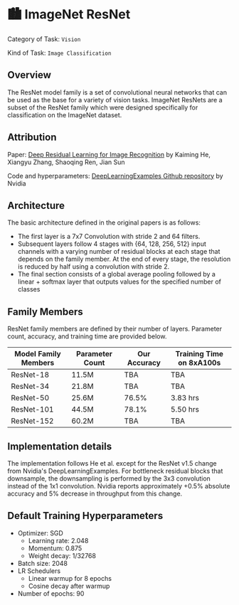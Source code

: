 # 🏙️ ImageNet ResNet

Category of Task: `Vision`

Kind of Task: `Image Classification`

## Overview

The ResNet model family is a set of convolutional neural networks that can be used as the base for a variety of vision tasks. ImageNet ResNets are a subset of the ResNet family which were designed specifically for classification on the ImageNet dataset.

## Attribution

Paper: [Deep Residual Learning for Image Recognition](https://arxiv.org/abs/1512.03385) by Kaiming He, Xiangyu Zhang, Shaoqing Ren, Jian Sun

Code and hyperparameters: [DeepLearningExamples Github repository](https://github.com/NVIDIA/DeepLearningExamples/tree/master/PyTorch/Classification/ConvNets/resnet50v1.5) by Nvidia

## Architecture

The basic architecture defined in the original papers is as follows:

- The first layer is a 7x7 Convolution with stride 2 and 64 filters.
- Subsequent layers follow 4 stages with {64, 128, 256, 512} input channels with a varying number of residual blocks at each stage that depends on the family member. At the end of every stage, the resolution is reduced by half using a convolution with stride 2.
- The final section consists of a global average pooling followed by a linear + softmax layer that outputs values for the specified number of classes

## Family Members

ResNet family members are defined by their number of layers. Parameter count, accuracy, and training time are provided below.

| Model Family Members | Parameter Count | Our Accuracy | Training Time on 8xA100s |
|----------------------|-----------------|--------------|--------------------------|
| ResNet-18            | 11.5M           | TBA          | TBA                      |
| ResNet-34            | 21.8M           | TBA          | TBA                      |
| ResNet-50            | 25.6M           | 76.5%        | 3.83 hrs                 |
| ResNet-101           | 44.5M           | 78.1%        | 5.50 hrs                 |
| ResNet-152           | 60.2M           | TBA          | TBA                      |

## Implementation details

The implementation follows He et al. except for the ResNet v1.5 change from Nvidia's DeepLearningExamples. For bottleneck residual blocks that downsample, the downsampling is performed by the 3x3 convolution instead of the 1x1 convolution. Nvidia reports approximately +0.5% absolute accuracy and 5% decrease in throughput from this change.

## Default Training Hyperparameters

- Optimizer: SGD
    - Learning rate: 2.048
    - Momentum: 0.875
    - Weight decay: 1/32768
- Batch size: 2048
- LR Schedulers
    - Linear warmup for 8 epochs
    - Cosine decay after warmup
- Number of epochs: 90